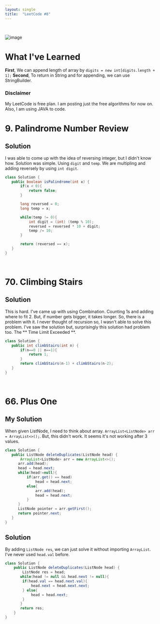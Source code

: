 ```yaml
---
layout: single
title:  "LeetCode #8"
---
```

<br>

![image](https://github.com/DutchVandaline/DutchVandaline.github.io/assets/142364450/42bf7dab-a9e3-43b3-b2b7-324d5d195fd5)

# What I've Learned
**First**, We can append length of array by `digits = new int[digits.length + 1];`
**Second**, To return in String and for appending, we can use StringBuilder.

### Disclaimer
 My LeetCode is free plan. I am posting just the free algorithms for now on. Also, I am using JAVA to code.

# 9. Palindrome Number Review

## Solution
I was able to come up with the idea of reversing integer, but I didn't know how. Solution was simple. Using `digit` and `temp`. We are multipling and adding reversely by using `int digit`. 

 ```java
class Solution {
    public boolean isPalindrome(int x) {
        if(x < 0){
            return false;
        }

        long reversed = 0;
        long temp = x;

        while(temp != 0){
            int digit = (int) (temp % 10);
            reversed = reversed * 10 + digit;
            temp /= 10;
        }

        return (reversed == x);
    }
}
```
<br>

# 70. Climbing Stairs

## Solution
This is hard. I've came up with using Combination. Counting 1s and adding where to fit 2. But, if number gets bigger, it takes longer. So, there is a problem with it. I never thought of recursion so, I wasn't able to solve this problem. I've saw the solution but, surprisingly this solution had problem too. The ** Time Limit Exceeded **.

 ```java
class Solution {
    public int climbStairs(int n) {
        if(n==0 || n==1){
            return 1;
        }
        return climbStairs(n-1) + climbStairs(n-2);
    }
}
```
<br>

# 66. Plus One

## My Solution
When given ListNode, I need to think about array. `ArrayList<ListNode> arr = ArrayList<>();`. But, this didn't work. It seems it's not working after 3 values.

 ```java
class Solution {
    public ListNode deleteDuplicates(ListNode head) {
    	ArrayList<ListNode> arr = new ArrayList<>();
       arr.add(head);
       head = head.next;
       while(head!=null){
           if(arr.get() == head)
               head = head.next;
           else{
               arr.add(head);
               head = head.next;
           }
       }
       ListNode pointer = arr.getFirst();
       return pointer.next;
    }
}
```

## Solution
By adding `ListNode res`, we can just solve it without importing `ArrayList`. I've never used `head.val` before.

```java
class Solution {
    public ListNode deleteDuplicates(ListNode head) {
        ListNode res = head;
       while(head != null && head.next != null){
        if(head.val == head.next.val){
            head.next = head.next.next;
        } else{
            head = head.next;
        }
       }
       return res;
    }
}
```
<br>
